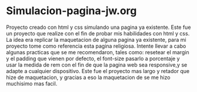 # Simulacion-pagina-jw.org
Proyecto creado con html y css simulando una pagina ya existente. Este fue un proyecto que realize con el fin de probar mis habilidades con html y css. La idea era replicar la maquetacion de alguna pagina ya existente, para mi proyecto tome como referencia esta pagina religiosa. Intente llevar a cabo algunas practicas que se me recomendaron, tales como: resetear el margin y el padding que vienen por defecto, el font-size pasarlo a porcentaje y usar la medida de rem con el fin de que la pagina web sea responsive,y se adapte a cualquier dispositivo. Este fue el proyecto mas largo y retador que hize de maquetacion, y gracias a eso la maquetacion de se me hizo muchisimo mas facil.
